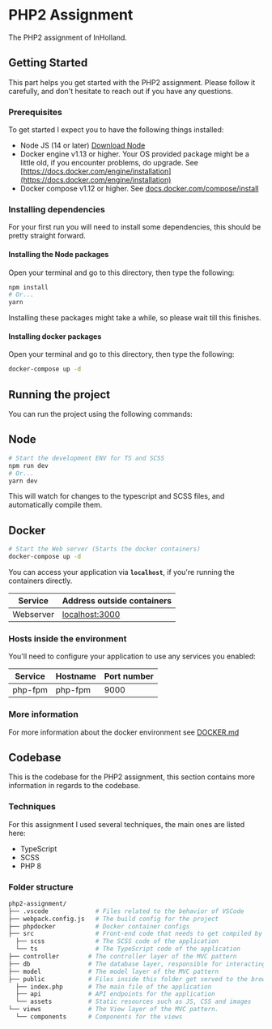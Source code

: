 # PHP2 Assignment
The PHP2 assignment of InHolland.

## Getting Started
This part helps you get started with the PHP2 assignment. Please follow it carefully, and don't hesitate to reach out if you have any questions.

### Prerequisites
To get started I expect you to have the following things installed:
- Node JS (14 or later) [Download Node](https://nodejs.org/en/)
- Docker engine v1.13 or higher. Your OS provided package might be a little old, if you encounter problems, do upgrade. See [https://docs.docker.com/engine/installation](https://docs.docker.com/engine/installation)
- Docker compose v1.12 or higher. See [docs.docker.com/compose/install](https://docs.docker.com/compose/install/)

### Installing dependencies
For your first run you will need to install some dependencies, this should be pretty straight forward.

#### Installing the Node packages
Open your terminal and go to this directory, then type the following:

```sh
npm install
# Or...
yarn
```

Installing these packages might take a while, so please wait till this finishes.

#### Installing docker packages
Open your terminal and go to this directory, then type the following:

```sh
docker-compose up -d
```

## Running the project
You can run the project using the following commands:

## Node
```sh
# Start the development ENV for TS and SCSS
npm run dev
# Or...
yarn dev
```

This will watch for changes to the typescript and SCSS files, and automatically compile them.

## Docker
```sh
# Start the Web server (Starts the docker containers)
docker-compose up -d
```

You can access your application via **`localhost`**, if you're running the containers directly.

Service|Address outside containers
------|---------
Webserver|[localhost:3000](http://localhost:3000)

### Hosts inside the environment
You'll need to configure your application to use any services you enabled:

Service|Hostname|Port number
------|---------|-----------
php-fpm|php-fpm|9000

### More information
For more information about the docker environment see [DOCKER.md](./DOCKER.md)

## Codebase
This is the codebase for the PHP2 assignment, this section contains more information in regards to the codebase.

### Techniques
For this assignment I used several techniques, the main ones are listed here:
- TypeScript
- SCSS
- PHP 8

### Folder structure
```sh
php2-assignment/
├── .vscode             # Files related to the behavior of VSCode
├── webpack.config.js   # The build config for the project
├── phpdocker           # Docker container configs
├── src                 # Front-end code that needs to get compiled by webpack
  ├── scss              # The SCSS code of the application
  └── ts                # The TypeScript code of the application
├── controller        # The controller layer of the MVC pattern
├── db                # The database layer, responsible for interacting with the DB
├── model             # The model layer of the MVC pattern
├── public            # Files inside this folder get served to the browser
  ├── index.php       # The main file of the application
  ├── api             # API endpoints for the application
  └── assets          # Static resources such as JS, CSS and images
└── views             # The View layer of the MVC pattern.
  └── components      # Components for the views
```
